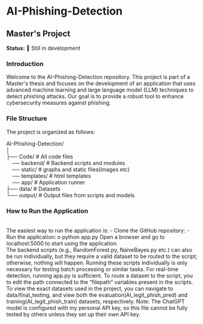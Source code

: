 # AI-Phishing-Detection
## Master's Project

**Status:** 🚧 Still in development

### Introduction
Welcome to the AI-Phishing-Detection repository. This project is part of a Master's thesis and focuses on the development of an application that uses advanced machine learning and large language model (LLM) techniques to detect phishing attacks. Our goal is to provide a robust tool to enhance cybersecurity measures against phishing.

### File Structure
The project is organized as follows:

AI-Phishing-Detection/<br>
│<br>
├── Code/ # All code files <br>
&nbsp;&nbsp;&nbsp;&nbsp;── backend/ # Backend scripts and modules<br>
&nbsp;&nbsp;&nbsp;&nbsp;── static/ # graphs and static files(images etc)<br>
&nbsp;&nbsp;&nbsp;&nbsp;── templates/ # html templates<br>
&nbsp;&nbsp;&nbsp;&nbsp;── app/ # Application runner<br>
├── data/ # Datasets <br>
└── output/ # Output files from scripts and models<br>


<h3>How to Run the Application</h3><br>
The easiest way to run the application is:
-	Clone the GitHub repository:
-	Run the application:
o	python app.py
Open a browser and go to localhost:5000 to start using the application.
<br>
The backend scripts (e.g., RandomForest.py, NaiveBayes.py etc.) can also be run individually, but they require a valid dataset to be routed to the script; otherwise, nothing will happen. Running these scripts individually is only necessary for testing batch processing or similar tasks. For real-time detection, running app.py is sufficient.
To route a dataset to the script, you to edit the path connected to the “filepath” variables present in the scripts.
To view the exact datasets used in the project, you can navigate to data/final_testing, and view both the evaluation(AI_legit_phish_pred) and training(AI_legit_phish_train) datasets, respectively.
Note: The ChatGPT model is configured with my personal API key, so this file cannot be fully tested by others unless they set up their own API key.



